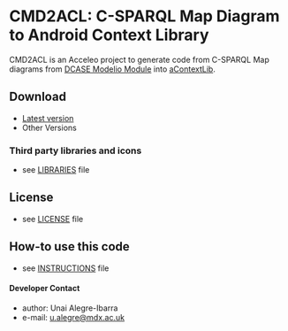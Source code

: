 CMD2ACL: C-SPARQL Map Diagram to Android Context Library 
======
CMD2ACL is an Acceleo project to generate code from C-SPARQL Map diagrams from [DCASE Modelio Module](https://github.com/ualegre/dcase) into [aContextLib](https://github.com/deankramer/aContextLib). 
 
## Download
* [Latest version](https://github.com/ualegre/cmd2acl)
* Other Versions

### Third party libraries and icons
* see [LIBRARIES](https://github.com/ualegre/cmd2acl/blob/master/LIBRARIES.md) file

## License 
* see [LICENSE](https://github.com/ualegre/cmd2acl/blob/master/LICENSE.md) file

## How-to use this code
* see [INSTRUCTIONS](https://github.com/ualegre/cmd2acl/blob/master/INSTRUCTIONS.md) file

#### Developer Contact
* author: Unai Alegre-Ibarra
* e-mail: u.alegre@mdx.ac.uk
